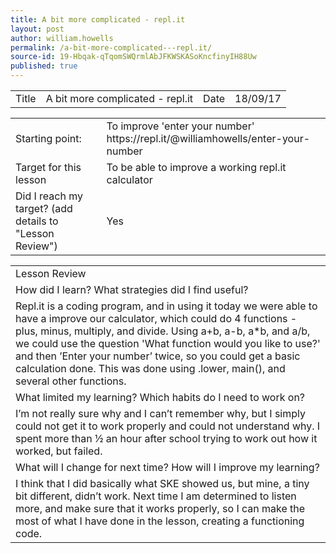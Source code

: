 ```yaml
---
title: A bit more complicated - repl.it
layout: post
author: william.howells
permalink: /a-bit-more-complicated---repl.it/
source-id: 19-Hbqak-qTqomSWQrmlAbJFKWSKASoKncfinyIH88Uw
published: true
---
```

<table>
  <tr>
    <td>Title</td>
    <td>A bit more complicated - repl.it</td>
    <td>Date</td>
    <td>18/09/17</td>
  </tr>
</table>


<table>
  <tr>
    <td>Starting point:</td>
    <td>To improve 'enter your number'
https://repl.it/@williamhowells/enter-your-number</td>
  </tr>
  <tr>
    <td>Target for this lesson</td>
    <td>To be able to improve a working repl.it calculator</td>
  </tr>
  <tr>
    <td>Did I reach my target? 
(add details to "Lesson Review")</td>
    <td> Yes </td>
  </tr>
</table>


<table>
  <tr>
    <td>Lesson Review</td>
  </tr>
  <tr>
    <td>How did I learn? What strategies did I find useful?</td>
  </tr>
  <tr>
    <td>Repl.it is a coding program, and in using it today we were able to have a improve our calculator, which could do 4 functions - plus, minus, multiply, and divide.  Using a+b, a-b, a*b, and a/b, we could use the question 'What function would you like to use?' and then ’Enter your number’ twice, so you could get a basic calculation done.  This was done using .lower, main(), and several other functions.</td>
  </tr>
  <tr>
    <td>What limited my learning? Which habits do I need to work on? </td>
  </tr>
  <tr>
    <td>I’m not really sure why and I can’t remember why, but I simply could not get it to work properly and could not understand why.  I spent more than ½ an hour after school trying to work out how it worked, but failed.</td>
  </tr>
  <tr>
    <td>What will I change for next time? How will I improve my learning?</td>
  </tr>
  <tr>
    <td>I think that I did basically what SKE showed us, but mine, a tiny bit different, didn’t work.  Next time I am determined to listen more, and make sure that it works properly, so I can make the most of what I have done in the lesson, creating a functioning code.</td>
  </tr>
</table>


